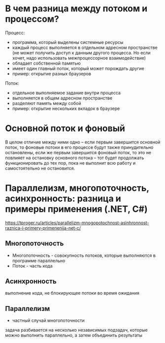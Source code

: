 # В чем разница между потоком и процессом?

Процесс:
- программа, который выделены системные ресурсы
- каждый процесс выполняется в отдельном адресном пространстве (не может получить доступ к данным другого процесса. Но если хочет, надо использовать межпроцессорное взаимодействие)
- обладает собственной памятью
- имеет один главный поток, который может порождать другие
- пример: открытие разных браузеров

Поток:
- отдельное выполняемое задание внутри процесса
- выполняется в общем адресном пространстве
- разделяют память между собой
- пример: открытие нескольких вкладок в браузере

# Основной поток и фоновый

В целом отличие между ними одно – если первым завершится основной поток, то фоновые потоки в его процессе будут также принудительно остановлены, если же первым завершится фоновый поток, то это не повлияет на остановку основного потока – тот будет продолжать функционировать до тех пор, пока не выполнит всю работу и самостоятельно не остановится.

# Параллелизм, многопоточность, асинхронность: разница и примеры применения (.NET, C#)

https://tproger.ru/articles/parallelizm-mnogopotochnost-asinhronnost-raznica-i-primery-primenenija-net-c/

## Многопоточность

- Многопоточность - совокупность потоков, которые выполняются в программе параллельно
- Поток - часть кода

## Асинхронность

выполнение кода, не блокирующее потоки во время ожидания

## Параллелизм

- частный случай многопоточности

задача разбивается на несколько независимых подзадач, которые можно выполнить параллельно, а затем объединить результаты